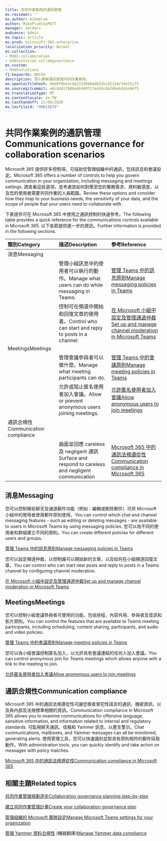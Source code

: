 ```yaml
---
title: 共同作業案例的通訊管理
ms.reviewer: ''
ms.author: mikeplum
author: MikePlumleyMSFT
manager: serdars
audience: Admin
ms.topic: article
ms.prod: microsoft-365-enterprise
localization_priority: Normal
ms.collection:
- M365-collaboration
- m365solution-collabgovernance
ms.custom:
- M365solutions
f1.keywords: NOCSH
description: 深入瞭解通訊管理共同作業案例。
ms.openlocfilehash: 4b60f0be3cde23330880d652bc62110cf4e55175
ms.sourcegitcommit: a0cddd1f888edb940717e434cda2dbe62e5e9475
ms.translationtype: MT
ms.contentlocale: zh-TW
ms.lasthandoff: 12/09/2020
ms.locfileid: "49613675"
---
```

# <a name="communications-governance-for-collaboration-scenarios"></a><span data-ttu-id="32419-103">共同作業案例的通訊管理</span><span class="sxs-lookup"><span data-stu-id="32419-103">Communications governance for collaboration scenarios</span></span>

<span data-ttu-id="32419-104">Microsoft 365 提供許多控制項，可協助您管理組織中的通訊，包括訊息和會議設定。</span><span class="sxs-lookup"><span data-stu-id="32419-104">Microsoft 365 offers a number of controls to help you govern communication in your organization, including messaging and meetings settings.</span></span> <span data-ttu-id="32419-105">請查看這些選項，並考慮其如何對應至您的業務需求、資料敏感度，以及您的使用者需要共同作業的人員範圍。</span><span class="sxs-lookup"><span data-stu-id="32419-105">Review these options and consider how they map to your business needs, the sensitivity of your data, and the scope of people that your users need to collaborate with.</span></span>

<span data-ttu-id="32419-106">下表提供可在 Microsoft 365 中使用之通訊控制的快速參考。</span><span class="sxs-lookup"><span data-stu-id="32419-106">The following table provides a quick reference for the communications controls available in Microsoft 365.</span></span> <span data-ttu-id="32419-107">以下各節提供進一步的資訊。</span><span class="sxs-lookup"><span data-stu-id="32419-107">Further information is provided in the following sections.</span></span>

|<span data-ttu-id="32419-108">類別</span><span class="sxs-lookup"><span data-stu-id="32419-108">Category</span></span>|<span data-ttu-id="32419-109">描述</span><span class="sxs-lookup"><span data-stu-id="32419-109">Description</span></span>|<span data-ttu-id="32419-110">參考</span><span class="sxs-lookup"><span data-stu-id="32419-110">Reference</span></span>|
|:-------|:----------|:--------|
|<span data-ttu-id="32419-111">消息</span><span class="sxs-lookup"><span data-stu-id="32419-111">Messaging</span></span>|||
||<span data-ttu-id="32419-112">管理小組訊息中的使用者可以執行的動作。</span><span class="sxs-lookup"><span data-stu-id="32419-112">Manage what users can do while messaging in Teams.</span></span>|[<span data-ttu-id="32419-113">管理 Teams 中的訊息原則</span><span class="sxs-lookup"><span data-stu-id="32419-113">Manage messaging policies in Teams</span></span>](https://docs.microsoft.com/microsoftteams/messaging-policies-in-teams)|
||<span data-ttu-id="32419-114">控制可在頻道中開始和回復文章的使用者。</span><span class="sxs-lookup"><span data-stu-id="32419-114">Control who can start and reply to posts in a channel.</span></span>|[<span data-ttu-id="32419-115">在 Microsoft 小組中設定及管理通道仲裁</span><span class="sxs-lookup"><span data-stu-id="32419-115">Set up and manage channel moderation in Microsoft Teams</span></span>](https://docs.microsoft.com/microsoftteams/manage-channel-moderation-in-teams)|
|<span data-ttu-id="32419-116">Meetings</span><span class="sxs-lookup"><span data-stu-id="32419-116">Meetings</span></span>|||
||<span data-ttu-id="32419-117">管理會議參與者可以做什麼。</span><span class="sxs-lookup"><span data-stu-id="32419-117">Manage what meeting participants can do.</span></span>|[<span data-ttu-id="32419-118">管理 Teams 中的會議原則</span><span class="sxs-lookup"><span data-stu-id="32419-118">Manage meeting policies in Teams</span></span>](https://docs.microsoft.com/microsoftteams/meeting-policies-in-teams)|
||<span data-ttu-id="32419-119">允許或阻止匿名使用者加入會議。</span><span class="sxs-lookup"><span data-stu-id="32419-119">Allow or prevent anonymous users joining meetings.</span></span>|[<span data-ttu-id="32419-120">允許匿名使用者加入會議</span><span class="sxs-lookup"><span data-stu-id="32419-120">Allow anonymous users to join meetings</span></span>](https://docs.microsoft.com/microsoftteams/meeting-settings-in-teams#allow-anonymous-users-to-join-meetings)|
|<span data-ttu-id="32419-121">通訊合規性</span><span class="sxs-lookup"><span data-stu-id="32419-121">Communication compliance</span></span>|||
||<span data-ttu-id="32419-122">曲面並回應 careless 及 negligent 通訊</span><span class="sxs-lookup"><span data-stu-id="32419-122">Surface and respond to careless and negligent communication</span></span>|[<span data-ttu-id="32419-123">Microsoft 365 中的通訊法規遵從性</span><span class="sxs-lookup"><span data-stu-id="32419-123">Communication compliance in Microsoft 365</span></span>](https://docs.microsoft.com/microsoft-365/compliance/communication-compliance)|

## <a name="messaging"></a><span data-ttu-id="32419-124">消息</span><span class="sxs-lookup"><span data-stu-id="32419-124">Messaging</span></span>

<span data-ttu-id="32419-125">您可以控制哪些聊天及通道郵件功能（例如：編輯或刪除郵件）可供 Microsoft 小組中的使用者使用郵件原則使用。</span><span class="sxs-lookup"><span data-stu-id="32419-125">You can control which chat and channel messaging features - such as editing or deleting messages - are available to users in Microsoft Teams by using messaging policies.</span></span> <span data-ttu-id="32419-126">您可以為不同的使用者和群組建立不同的原則。</span><span class="sxs-lookup"><span data-stu-id="32419-126">You can create different policies for different users and groups.</span></span>

[<span data-ttu-id="32419-127">管理 Teams 中的訊息原則</span><span class="sxs-lookup"><span data-stu-id="32419-127">Manage messaging policies in Teams</span></span>](https://docs.microsoft.com/microsoftteams/messaging-policies-in-teams)

<span data-ttu-id="32419-128">您可以設定頻道仲裁，以控制誰可以開始新的文章，以及如何在小組頻道回復文章。</span><span class="sxs-lookup"><span data-stu-id="32419-128">You can control who can start new posts and reply to posts in a Teams channel by configuring channel moderation.</span></span>

[<span data-ttu-id="32419-129">在 Microsoft 小組中設定及管理通道仲裁</span><span class="sxs-lookup"><span data-stu-id="32419-129">Set up and manage channel moderation in Microsoft Teams</span></span>](https://docs.microsoft.com/microsoftteams/manage-channel-moderation-in-teams)

## <a name="meetings"></a><span data-ttu-id="32419-130">Meetings</span><span class="sxs-lookup"><span data-stu-id="32419-130">Meetings</span></span>

<span data-ttu-id="32419-131">您可以控制小組會議參與者可使用的功能，包括排程、內容共用、參與者及音訊和影片原則。</span><span class="sxs-lookup"><span data-stu-id="32419-131">You can control the features that are available to Teams meeting participants, including scheduling, content sharing, participants, and audio and video policies.</span></span>

[<span data-ttu-id="32419-132">管理 Teams 中的會議原則</span><span class="sxs-lookup"><span data-stu-id="32419-132">Manage meeting policies in Teams</span></span>](https://docs.microsoft.com/microsoftteams/meeting-policies-in-teams)

<span data-ttu-id="32419-133">您可以為小組會議控制匿名加入，以允許具有會議連結的任何人加入會議。</span><span class="sxs-lookup"><span data-stu-id="32419-133">You can control anonymous join for Teams meetings which allows anyone with a link to the meeting to join.</span></span>

[<span data-ttu-id="32419-134">允許匿名使用者加入會議</span><span class="sxs-lookup"><span data-stu-id="32419-134">Allow anonymous users to join meetings</span></span>](https://docs.microsoft.com/microsoftteams/meeting-settings-in-teams#allow-anonymous-users-to-join-meetings)


## <a name="communication-compliance"></a><span data-ttu-id="32419-135">通訊合規性</span><span class="sxs-lookup"><span data-stu-id="32419-135">Communication compliance</span></span>

<span data-ttu-id="32419-136">Microsoft 365 中的通訊法規遵從性可讓您檢查冒犯性語言的通訊、機密資訊，以及與內部及法規標準相關的資訊。</span><span class="sxs-lookup"><span data-stu-id="32419-136">Communication compliance in Microsoft 365 allows you to examine communications for offensive language, sensitive information, and information related to internal and regulatory standards.</span></span> <span data-ttu-id="32419-137">可監視聊天通訊、信箱和 Yammer 訊息，以產生警示。</span><span class="sxs-lookup"><span data-stu-id="32419-137">Chat communications, mailboxes, and Yammer messages can all be monitored, generating alerts.</span></span> <span data-ttu-id="32419-138">使用管理工具，您可以快速識別並對具有原則相符的郵件採取動作。</span><span class="sxs-lookup"><span data-stu-id="32419-138">With administration tools, you can quickly identify and take action on messages with policy matches.</span></span>

[<span data-ttu-id="32419-139">Microsoft 365 中的通訊法規遵從性</span><span class="sxs-lookup"><span data-stu-id="32419-139">Communication compliance in Microsoft 365</span></span>](https://docs.microsoft.com/microsoft-365/compliance/communication-compliance)

## <a name="related-topics"></a><span data-ttu-id="32419-140">相關主題</span><span class="sxs-lookup"><span data-stu-id="32419-140">Related topics</span></span>

[<span data-ttu-id="32419-141">共同作業管理規劃逐步</span><span class="sxs-lookup"><span data-stu-id="32419-141">Collaboration governance planning step-by-step</span></span>](collaboration-governance-overview.md#collaboration-governance-planning-step-by-step)

[<span data-ttu-id="32419-142">建立共同作業管理計畫</span><span class="sxs-lookup"><span data-stu-id="32419-142">Create your collaboration governance plan</span></span>](collaboration-governance-first.md)

[<span data-ttu-id="32419-143">管理組織的 Microsoft 團隊設定</span><span class="sxs-lookup"><span data-stu-id="32419-143">Manage Microsoft Teams settings for your organization</span></span>](https://docs.microsoft.com/microsoftteams/enable-features-office-365)

<span data-ttu-id="32419-144">[管理 Yammer 資料合規性](https://docs.microsoft.com/yammer/manage-security-and-compliance/manage-data-compliance) (機器翻譯)</span><span class="sxs-lookup"><span data-stu-id="32419-144">[Manage Yammer data compliance](https://docs.microsoft.com/yammer/manage-security-and-compliance/manage-data-compliance)</span></span>
